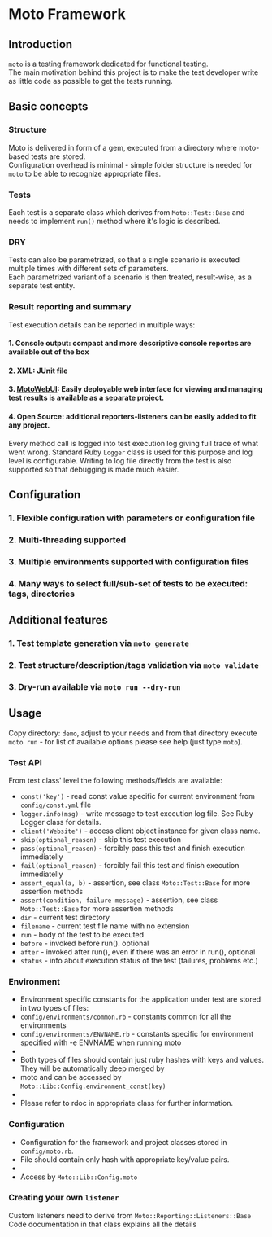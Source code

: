 # Moto Framework

## Introduction
`moto` is a testing framework dedicated for functional testing.  
The main motivation behind this project is to make the test developer write as little code as possible to get the tests running.

## Basic concepts
### Structure
Moto is delivered in form of a gem, executed from a directory where moto-based tests are stored.  
Configuration overhead is minimal - simple folder structure is needed for `moto` to be able to recognize appropriate files.  

### Tests
Each test is a separate class which derives from `Moto::Test::Base` and needs to implement `run()` method where it's logic is described.

### DRY
Tests can also be parametrized, so that a single scenario is executed multiple times with different sets of parameters.  
Each parametrized variant of a scenario is then treated, result-wise, as a separate test entity.

### Result reporting and summary
Test execution details can be reported in multiple ways:
#### 1. **Console output**: compact and more descriptive console reportes are available out of the box
#### 2. **XML**: JUnit file
#### 3. **[MotoWebUI](https://github.com/Koojav/motowebui)**: Easily deployable web interface for viewing and managing test results is available as a separate project.
#### 4. **Open Source**: additional reporters-listeners can be easily added to fit any project.

Every method call is logged into test execution log giving full trace of what went wrong. 
Standard Ruby `Logger` class is used for this purpose and log level is configurable. 
Writing to log file directly from the test is also supported so that debugging is made much easier. 

## Configuration
### 1. Flexible configuration with parameters or configuration file
### 2. Multi-threading supported
### 3. Multiple environments supported with configuration files
### 4. Many ways to select full/sub-set of tests to be executed: tags, directories

## Additional features
### 1. Test template generation via `moto generate`
### 2. Test structure/description/tags validation via `moto validate`
### 3. Dry-run available via `moto run --dry-run` 

## Usage
Copy directory: `demo`, adjust to your needs and from that directory execute `moto run` - for list of available options please see help (just type `moto`).

### Test API
From test class' level the following methods/fields are available:

* `const('key')` - read const value specific for current environment from `config/const.yml` file
* `logger.info(msg)` - write message to test execution log file. See Ruby Logger class for details.
* `client('Website')` - access client object instance for given class name.
* `skip(optional_reason)` - skip this test execution
* `pass(optional_reason)` - forcibly pass this test and finish execution immediatelly
* `fail(optional_reason)` - forcibly fail this test and finish execution immediatelly
* `assert_equal(a, b)` - assertion, see class `Moto::Test::Base` for more assertion methods
* `assert(condition, failure message)` - assertion, see class `Moto::Test::Base` for more assertion methods
* `dir` - current test directory
* `filename` - current test file name with no extension
* `run` - body of the test to be executed
* `before` - invoked before run(). optional
* `after` - invoked after run(), even if there was an error in run(), optional
* `status` - info about execution status of the test (failures, problems etc.)

### Environment

* Environment specific constants for the application under test are stored in two types of files:
* `config/environments/common.rb` -  constants common for all the environments
* `config/environments/ENVNAME.rb` - constants specific for environment specified with -e ENVNAME when running moto
*
* Both types of files should contain just ruby hashes with keys and values. They will be automatically deep merged by
* moto and can be accessed by `Moto::Lib::Config.environment_const(key)`
*
* Please refer to rdoc in appropriate class for further information.

### Configuration

* Configuration for the framework and project classes stored in `config/moto.rb`.
* File should contain only hash with appropriate key/value pairs.
*
* Access by `Moto::Lib::Config.moto`

### Creating your own `listener`
Custom listeners need to derive from `Moto::Reporting::Listeners::Base`  
Code documentation in that class explains all the details

